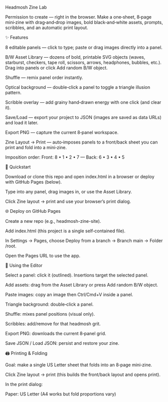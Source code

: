 Headmosh Zine Lab

Permission to create — right in the browser. Make a one‑sheet, 8‑page mini‑zine with drag‑and‑drop images, bold black‑and‑white assets, prompts, scribbles, and an automatic print layout.

✨ Features

8 editable panels — click to type; paste or drag images directly into a panel.

B/W Asset Library — dozens of bold, printable SVG objects (waves, starburst, checkers, tape roll, scissors, arrows, headphones, bubbles, etc.). Drag into panels or click Add random B/W object.

Shuffle — remix panel order instantly.

Optical background — double‑click a panel to toggle a triangle illusion pattern.

Scribble overlay — add grainy hand‑drawn energy with one click (and clear it).

Save/Load — export your project to JSON (images are saved as data URLs) and load it later.

Export PNG — capture the current 8‑panel workspace.

Zine Layout → Print — auto‑imposes panels to a front/back sheet you can print and fold into a mini‑zine.

Imposition order: Front: 8 • 1 • 2 • 7 — Back: 6 • 3 • 4 • 5

🚀 Quickstart

Download or clone this repo and open index.html in a browser or deploy with GitHub Pages (below).

Type into any panel, drag images in, or use the Asset Library.

Click Zine layout → print and use your browser’s print dialog.

🌐 Deploy on GitHub Pages

Create a new repo (e.g., headmosh-zine-site).

Add index.html (this project is a single self‑contained file).

In Settings → Pages, choose Deploy from a branch → Branch main → Folder /root.

Open the Pages URL to use the app.

🧭 Using the Editor

Select a panel: click it (outlined). Insertions target the selected panel.

Add assets: drag from the Asset Library or press Add random B/W object.

Paste images: copy an image then Ctrl/Cmd+V inside a panel.

Triangle background: double‑click a panel.

Shuffle: mixes panel positions (visual only).

Scribbles: add/remove for that headmosh grit.

Export PNG: downloads the current 8‑panel grid.

Save JSON / Load JSON: persist and restore your zine.

🖨️ Printing & Folding

Goal: make a single US Letter sheet that folds into an 8‑page mini‑zine.

Click Zine layout → print (this builds the front/back layout and opens print).

In the print dialog:

Paper: US Letter (A4 works but fold proportions vary)
